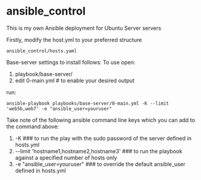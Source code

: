 # ansible_control
This is my own Ansible deployment for Ubuntu Server servers

Firstly, modify the host.yml to your preferred structure

    ansible_control/hosts.yaml

Base-server settings to install follows: To use open:

1. playbook/base-server/
2. edit 0-main.yml # to enable your desired output

run:

    ansible-playbook playbooks/base-server/0-main.yml -K --limit 'web5b,web7' -e "ansible_user=youruser"

Take note of the following ansible command line keys which you can add to the command above:

1. -K ### to run the play with the sudo password of the server defined in hosts.yml 
2. --limit 'hostname1,hostname2,hostname3' ### to run the playbook against a specified number of hosts only
3. -e "ansible_user=youruser" ### to override the default ansible_user defined in hosts.yml
